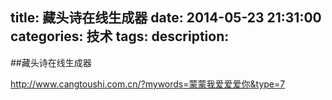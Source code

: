 title: 藏头诗在线生成器
date: 2014-05-23 21:31:00
categories: 技术
tags: 
description:
---

##藏头诗在线生成器

<!--more-->

http://www.cangtoushi.com.cn/?mywords=蒙蒙我爱爱爱你&type=7

